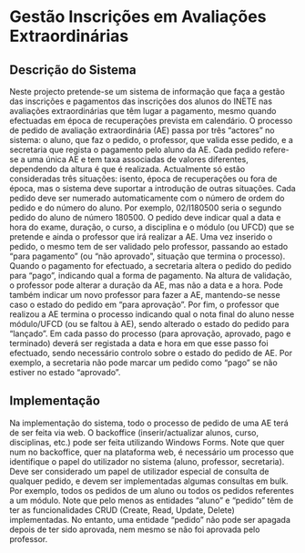 # Gestão Inscrições em Avaliações Extraordinárias

## Descrição do Sistema
Neste projecto pretende-se um sistema de informação que faça a gestão das inscrições
e pagamentos das inscrições dos alunos do INETE nas avaliações extraordinárias que
têm lugar a pagamento, mesmo quando efectuadas em época de recuperações
prevista em calendário.
O processo de pedido de avaliação extraordinária (AE) passa por três “actores” no
sistema: o aluno, que faz o pedido, o professor, que valida esse pedido, e a secretaria
que regista o pagamento pelo aluno da AE.
Cada pedido refere-se a uma única AE e tem taxa associadas de valores diferentes,
dependendo da altura é que é realizada. Actualmente só estão consideradas três
situações: isento, época de recuperações ou fora de época, mas o sistema deve
suportar a introdução de outras situações.
Cada pedido deve ser numerado automaticamente com o número de ordem do pedido
e do número do aluno. Por exemplo, 02/I180500 seria o segundo pedido do aluno de
número 180500.
O pedido deve indicar qual a data e hora do exame, duração, o curso, a disciplina e o
módulo (ou UFCD) que se pretende e ainda o professor que irá realizar a AE.
Uma vez inserido o pedido, o mesmo tem de ser validado pelo professor, passando ao
estado “para pagamento” (ou “não aprovado”, situação que termina o processo).
Quando o pagamento for efectuado, a secretaria altera o pedido do pedido para “pago”,
indicando qual a forma de pagamento.
Na altura de validação, o professor pode alterar a duração da AE, mas não a data e a
hora. Pode também indicar um novo professor para fazer a AE, mantendo-se nesse
caso o estado do pedido em “para aprovação”.
Por fim, o professor que realizou a AE termina o processo indicando qual o nota final do
aluno nesse módulo/UFCD (ou se faltou à AE), sendo alterado o estado do pedido para
“lançado”.
Em cada passo do processo (para aprovação, aprovado, pago e terminado) deverá ser
registada a data e hora em que esse passo foi efectuado, sendo necessário controlo
sobre o estado do pedido de AE. Por exemplo, a secretaria não pode marcar um
pedido como “pago” se não estiver no estado “aprovado”.

## Implementação
Na implementação do sistema, todo o processo de pedido de uma AE terá de ser feita
via web.
O backoffice (inserir/actualizar alunos, curso, disciplinas, etc.) pode ser feita utilizando
Windows Forms.
Note que quer num no backoffice, quer na plataforma web, é necessário um processo
que identifique o papel do utilizador no sistema (aluno, professor, secretaria).
Deve ser considerado um papel de utilizador especial de consulta de qualquer pedido,
e devem ser implementadas algumas consultas em bulk. Por exemplo, todos os
pedidos de um aluno ou todos os pedidos referentes a um módulo.
Note que pelo menos as entidades “aluno” e “pedido” têm de ter as funcionalidades
CRUD (Create, Read, Update, Delete) implementadas.
No entanto, uma entidade “pedido” não pode ser apagada depois de ter sido aprovada,
nem mesmo se não foi aprovada pelo professor.
